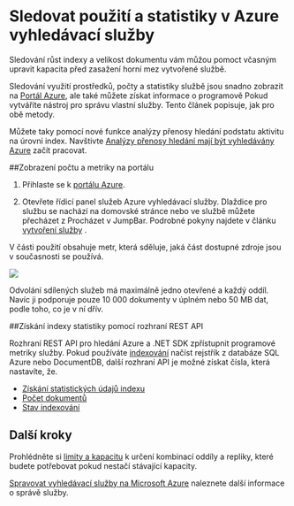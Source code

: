 <properties 
   pageTitle="Sledovat použití a statistiky služby Azure hledání | Microsoft Azure | Vyhledávací služby serveru hostovanou cloudu" 
   description="Sledování zdroje spotřebu a index velikost mají být vyhledávány Azure, hostovanou cloudu vyhledávací služby na Microsoft Azure." 
   services="search" 
   documentationCenter="" 
   authors="HeidiSteen" 
   manager="jhubbard" 
   editor=""
   tags="azure-portal"/>

<tags
   ms.service="search"
   ms.devlang="na"
   ms.topic="article"
   ms.tgt_pltfrm="na"
   ms.workload="required" 
   ms.date="05/17/2016"
   ms.author="heidist"/>

# <a name="monitor-usage-and-statistics-in-an-azure-search-service"></a>Sledovat použití a statistiky v Azure vyhledávací služby

Sledování růst indexy a velikost dokumentu vám můžou pomoct včasným upravit kapacita před zasažení horní mez vytvořené službě. 

Sledování využití prostředků, počty a statistiky službě jsou snadno zobrazit na [Portál Azure](https://portal.azure.com), ale také můžete získat informace o programově Pokud vytváříte nástroj pro správu vlastní služby. Tento článek popisuje, jak pro obě metody.

Můžete taky pomocí nové funkce analýzy přenosy hledání podstatu aktivitu na úrovni index. Navštivte [Analýzy přenosy hledání mají být vyhledávány Azure](search-traffic-analytics.md) začít pracovat.

##<a name="view-counts-and-metrics-in-the-portal"></a>Zobrazení počtu a metriky na portálu 

1. Přihlaste se k [portálu Azure](https://portal.azure.com). 

2. Otevřete řídicí panel služeb Azure vyhledávací služby. Dlaždice pro službu se nachází na domovské stránce nebo ve službě můžete přecházet z Procházet v JumpBar. Podrobné pokyny najdete v článku [vytvoření služby](search-create-service-portal.md) .

V části použití obsahuje metr, která sděluje, jaká část dostupné zdroje jsou v současnosti se používá.

  ![][1]

Odvolání sdílených služeb má maximálně jedno otevřené a každý oddíl. Navíc ji podporuje pouze 10 000 dokumenty v úplném nebo 50 MB dat, podle toho, co je v ní dřív.

##<a name="get-index-statistics-using-the-rest-api"></a>Získání indexy statistiky pomocí rozhraní REST API

Rozhraní REST API pro hledání Azure a .NET SDK zpřístupnit programové metriky služby.  Pokud používáte [indexování](https://msdn.microsoft.com/library/azure/dn946891.aspx) načíst rejstřík z databáze SQL Azure nebo DocumentDB, další rozhraní API je možné získat čísla, která nastavíte, že. 

  + [Získání statistických údajů indexu](https://msdn.microsoft.com/library/azure/dn798942.aspx)
  + [Počet dokumentů](https://msdn.microsoft.com/library/azure/dn798924.aspx)
  + [Stav indexování](https://msdn.microsoft.com/library/azure/dn946884.aspx)

## <a name="next-steps"></a>Další kroky

Prohlédněte si [limity a kapacitu](search-limits-quotas-capacity.md) k určení kombinací oddíly a repliky, které budete potřebovat pokud nestačí stávající kapacity. 

[Spravovat vyhledávací služby na Microsoft Azure](search-manage.md) naleznete další informace o správě služby.

<!--Image references-->
[1]: ./media/search-monitor-usage/AzureSearch-Monitor1.PNG




 
